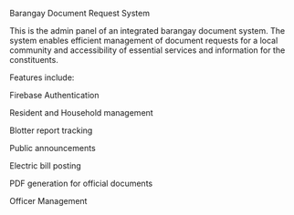 Barangay Document Request System

This is the admin panel of an integrated barangay document system. The system enables efficient management of document requests for a local community and accessibility of essential services and information for the constituents.

Features include:

Firebase Authentication

Resident and Household management

Blotter report tracking

Public announcements

Electric bill posting

PDF generation for official documents

Officer Management
